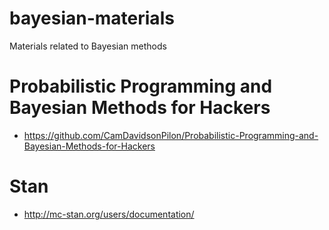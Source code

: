 # bayesian-materials
Materials related to Bayesian methods

# Probabilistic Programming and Bayesian Methods for Hackers
* https://github.com/CamDavidsonPilon/Probabilistic-Programming-and-Bayesian-Methods-for-Hackers

# Stan
* http://mc-stan.org/users/documentation/
